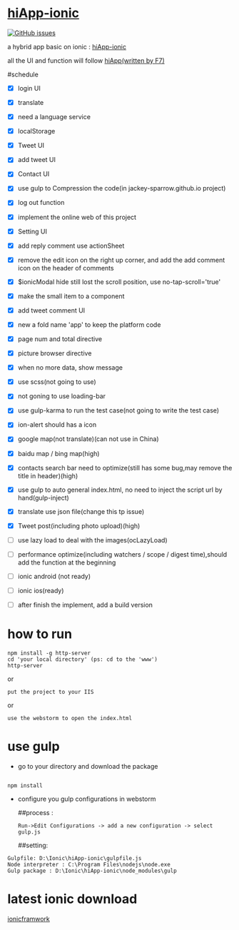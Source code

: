 # [hiApp-ionic](http://jackey-sparrow.github.io/)

[![GitHub issues](https://img.shields.io/github/issues/Jackey-Sparrow/hiApp-ionic.svg?style=flat-square)](https://github.com/Jackey-Sparrow/hiApp-ionic/issues)

a hybrid app basic on ionic : [hiApp-ionic](http://jackey-sparrow.github.io/)

all the UI and function will follow [hiApp(written by F7)](http://hi.dearb.me/)

#schedule

- [x] login UI 
- [x] translate
- [x] need a language service
- [x] localStorage 
- [x] Tweet UI
- [x] add tweet UI
- [x] Contact UI
- [x] use gulp to Compression the code(in jackey-sparrow.github.io project)
- [x] log out function
- [x] implement the online web of this project
- [x] Setting UI
- [x] add reply comment use actionSheet
- [x] remove the edit icon on the right up corner, and add the add comment icon on the header of comments
- [x] $ionicModal hide still lost the scroll position, use no-tap-scroll='true'
- [x] make the small item to a component
- [x] add tweet comment UI
- [x] new a fold name 'app' to keep the platform code 
- [x] page num and total directive
- [x] picture browser directive
- [x] when no more data, show message
- [x] use scss(not going to use)
- [x] not goning to use loading-bar
- [x] use gulp-karma to run the test case(not going to write the test case)
- [x] ion-alert should has a icon
- [x] google map(not translate)(can not use in China)
- [x] baidu map / bing map(high)
- [x] contacts search bar need to optimize(still has some bug,may remove the title in header)(high)
- [x] use gulp to auto general index.html, no need to inject the script url by hand(gulp-inject)
- [x] translate use json file(change this tp issue)
- [x] Tweet post(including photo upload)(high)
- [ ] use lazy load to deal with the images(ocLazyLoad)
- [ ] performance optimize(including watchers / scope / digest time),should add the function at the beginning
- [ ] ionic android (not ready)
- [ ] ionic ios(ready)
- [ ] after finish the implement, add a build version


# how to run

```
npm install -g http-server
cd 'your local directory' (ps: cd to the 'www')
http-server

```
or

```
put the project to your IIS

```

or

```
use the webstorm to open the index.html

```

# use gulp
- go to your directory and download the package

```

npm install

```

- configure you gulp configurations in webstorm

  ##process :

  ```
  Run->Edit Configurations -> add a new configuration -> select gulp.js
  ```


  ##setting:


 ```
 Gulpfile: D:\Ionic\hiApp-ionic\gulpfile.js
 Node interpreter : C:\Program Files\nodejs\node.exe
 Gulp package : D:\Ionic\hiApp-ionic\node_modules\gulp
 ```
 
 
# latest ionic download
 
 [ionicframwork](http://code.ionicframework.com/#)
